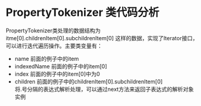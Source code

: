 # PropertyTokenizer 类代码分析  
PropertyTokenizer类处理的数据结构为
itme[0].childrenItem[0].subchildrenItem[0] 这样的数据，实现了Iterator接口，
可以进行迭代遍历操作。主要类变量有：  
* name 前面的例子中的item  
* indexedName 前面的例子中的item[0]  
* index 前面的例子中的item[0]中为0  
* children 前面的例子中的childrenItem[0].subchildrenItem[0]  
将.号分隔的表达式解析处理，可以通过next方法来返回子表达式的解析对象实例
